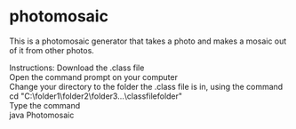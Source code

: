 # photomosaic
This is a photomosaic generator that takes a photo and makes a mosaic out of it from other photos.

Instructions: 
Download the .class file\
Open the command prompt on your computer\
Change your directory to the folder the .class file is in, using the command\
cd "C:\folder1\folder2\folder3\...\classfilefolder"\
Type the command\
java Photomosaic

